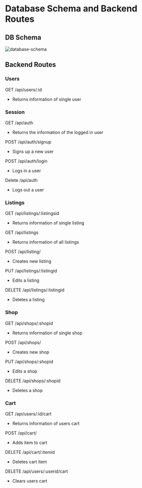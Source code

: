 
# Database Schema and Backend Routes

## DB Schema

![database-schema](https://imgur.com/V4CbG8G.jpg)

## Backend Routes

### Users

GET /api/users/:id
* Returns information of single user

### Session

GET /api/auth
* Returns the information of the logged in user

POST /api/auth/signup
* Signs up a new user

POST /api/auth/login
* Logs in a user

Delete /api/auth
* Logs out a user

### Listings

GET /api/listings/:listingsid
* Returns information of single listing

GET /api/listings
* Returns information of all listings

POST /api/listing/
* Creates new listing

PUT /api/listings/:listingid
* Edits a listing

DELETE /api/listings/:listingid
* Deletes a listing

### Shop

GET /api/shops/:shopid
* Returns information of single shop

POST /api/shops/
* Creates new shop

PUT /api/shops/:shopid
* Edits a shop

DELETE /api/shops/:shopid
* Deletes a shop

### Cart

GET /api/users/:id/cart
* Returns information of users cart

POST /api/cart/
* Adds item to cart

DELETE /api/cart/:itemid
* Deletes cart item

DELETE /api/users/:userid/cart
* Clears users cart

